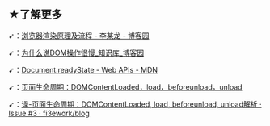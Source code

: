 ## ★了解更多

➹：[浏览器渲染原理及流程 - 李某龙 - 博客园](https://www.cnblogs.com/slly/p/6640761.html)

➹：[为什么说DOM操作很慢_知识库_博客园](https://kb.cnblogs.com/page/534571/)

➹：[Document.readyState - Web APIs - MDN](https://developer.mozilla.org/en-US/docs/Web/API/Document/readyState)

➹：[页面生命周期：DOMContentLoaded，load，beforeunload，unload](https://zh.javascript.info/onload-ondomcontentloaded)

➹：[译-页面生命周期：DOMContentLoaded, load, beforeunload, unload解析 · Issue #3 · fi3ework/blog](https://github.com/fi3ework/blog/issues/3)